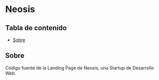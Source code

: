 # Neosis

## Tabla de contenido

- [Sobre](#about)


## Sobre <a name = "about"></a>

Código fuente de la Landing Page de Neosis, una Startup de Desarrollo Web.

